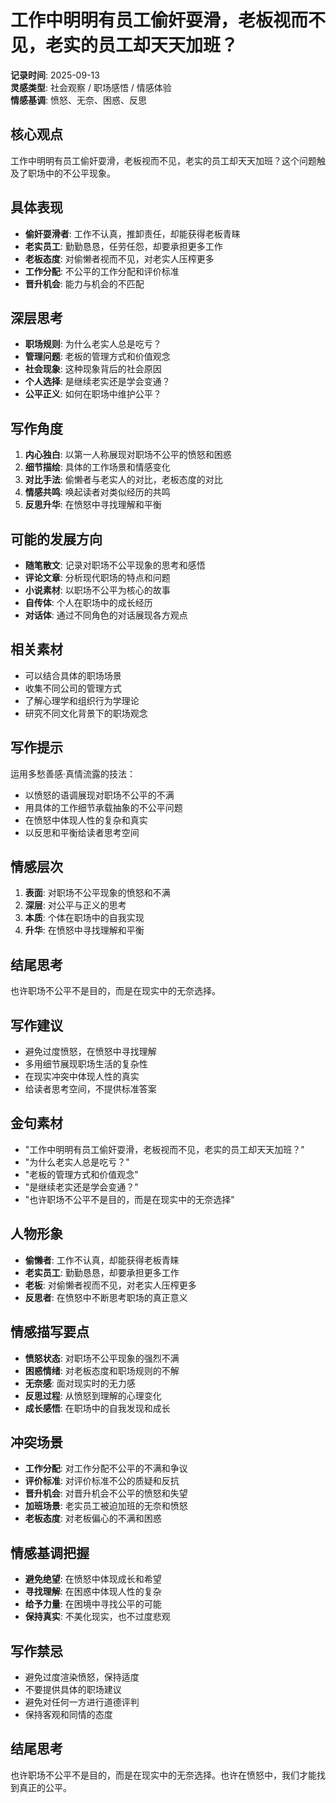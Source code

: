 # 工作中明明有员工偷奸耍滑，老板视而不见，老实的员工却天天加班？

**记录时间**: 2025-09-13  
**灵感类型**: 社会观察 / 职场感悟 / 情感体验  
**情感基调**: 愤怒、无奈、困惑、反思  

## 核心观点
工作中明明有员工偷奸耍滑，老板视而不见，老实的员工却天天加班？这个问题触及了职场中的不公平现象。

## 具体表现
- **偷奸耍滑者**: 工作不认真，推卸责任，却能获得老板青睐
- **老实员工**: 勤勤恳恳，任劳任怨，却要承担更多工作
- **老板态度**: 对偷懒者视而不见，对老实人压榨更多
- **工作分配**: 不公平的工作分配和评价标准
- **晋升机会**: 能力与机会的不匹配

## 深层思考
- **职场规则**: 为什么老实人总是吃亏？
- **管理问题**: 老板的管理方式和价值观念
- **社会现象**: 这种现象背后的社会原因
- **个人选择**: 是继续老实还是学会变通？
- **公平正义**: 如何在职场中维护公平？

## 写作角度
1. **内心独白**: 以第一人称展现对职场不公平的愤怒和困惑
2. **细节描绘**: 具体的工作场景和情感变化
3. **对比手法**: 偷懒者与老实人的对比，老板态度的对比
4. **情感共鸣**: 唤起读者对类似经历的共鸣
5. **反思升华**: 在愤怒中寻找理解和平衡

## 可能的发展方向
- **随笔散文**: 记录对职场不公平现象的思考和感悟
- **评论文章**: 分析现代职场的特点和问题
- **小说素材**: 以职场不公平为核心的故事
- **自传体**: 个人在职场中的成长经历
- **对话体**: 通过不同角色的对话展现各方观点

## 相关素材
- 可以结合具体的职场场景
- 收集不同公司的管理方式
- 了解心理学和组织行为学理论
- 研究不同文化背景下的职场观念

## 写作提示
运用多愁善感·真情流露的技法：
- 以愤怒的语调展现对职场不公平的不满
- 用具体的工作细节承载抽象的不公平问题
- 在愤怒中体现人性的复杂和真实
- 以反思和平衡给读者思考空间

## 情感层次
1. **表面**: 对职场不公平现象的愤怒和不满
2. **深层**: 对公平与正义的思考
3. **本质**: 个体在职场中的自我实现
4. **升华**: 在愤怒中寻找理解和平衡

## 结尾思考
也许职场不公平不是目的，而是在现实中的无奈选择。

## 写作建议
- 避免过度愤怒，在愤怒中寻找理解
- 多用细节展现职场生活的复杂性
- 在现实冲突中体现人性的真实
- 给读者思考空间，不提供标准答案

## 金句素材
- "工作中明明有员工偷奸耍滑，老板视而不见，老实的员工却天天加班？"
- "为什么老实人总是吃亏？"
- "老板的管理方式和价值观念"
- "是继续老实还是学会变通？"
- "也许职场不公平不是目的，而是在现实中的无奈选择"

## 人物形象
- **偷懒者**: 工作不认真，却能获得老板青睐
- **老实员工**: 勤勤恳恳，却要承担更多工作
- **老板**: 对偷懒者视而不见，对老实人压榨更多
- **反思者**: 在愤怒中不断思考职场的真正意义

## 情感描写要点
- **愤怒状态**: 对职场不公平现象的强烈不满
- **困惑情绪**: 对老板态度和职场规则的不解
- **无奈感**: 面对现实时的无力感
- **反思过程**: 从愤怒到理解的心理变化
- **成长感悟**: 在职场中的自我发现和成长

## 冲突场景
- **工作分配**: 对工作分配不公平的不满和争议
- **评价标准**: 对评价标准不公的质疑和反抗
- **晋升机会**: 对晋升机会不公平的愤怒和失望
- **加班场景**: 老实员工被迫加班的无奈和愤怒
- **老板态度**: 对老板偏心的不满和困惑

## 情感基调把握
- **避免绝望**: 在愤怒中体现成长和希望
- **寻找理解**: 在困惑中体现人性的复杂
- **给予力量**: 在困境中寻找公平的可能
- **保持真实**: 不美化现实，也不过度悲观

## 写作禁忌
- 避免过度渲染愤怒，保持适度
- 不要提供具体的职场建议
- 避免对任何一方进行道德评判
- 保持客观和同情的态度

## 结尾思考
也许职场不公平不是目的，而是在现实中的无奈选择。也许在愤怒中，我们才能找到真正的公平。